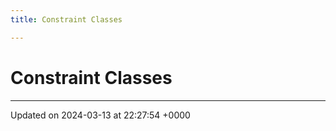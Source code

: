 ```yaml
---
title: Constraint Classes

---
```


# Constraint Classes








-------------------------------

Updated on 2024-03-13 at 22:27:54 +0000